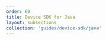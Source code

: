 ```yaml
---
order: 60
title: Device SDK for Java
layout: subsections
collection: 'guides/device-sdk/java'
---
```


